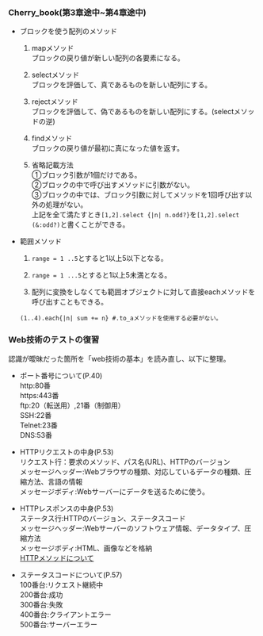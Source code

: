 ### Cherry_book(第3章途中~第4章途中)
- ブロックを使う配列のメソッド
  1. mapメソッド  
  ブロックの戻り値が新しい配列の各要素になる。

  2. selectメソッド  
  ブロックを評価して、真であるものを新しい配列にする。  

  3. rejectメソッド  
  ブロックを評価して、偽であるものを新しい配列にする。(selectメソッドの逆)  

  4. findメソッド  
  ブロックの戻り値が最初に真になった値を返す。  

  5. 省略記載方法  
  ①ブロック引数が1個だけである。  
  ②ブロックの中で呼び出すメソッドに引数がない。  
  ③ブロックの中では、ブロック引数に対してメソッドを1回呼び出す以外の処理がない。  
  上記を全て満たすとき`[1,2].select {|n| n.odd?}`を`[1,2].select (&:odd?)`と書くことができる。


- 範囲メソッド  
  1. `range = 1 ..5`とすると1以上5以下となる。

  2. `range = 1 ...5`とすると1以上5未満となる。  

  3. 配列に変換をしなくても範囲オブジェクトに対して直接eachメソッドを呼び出すこともできる。  
  ```
  (1..4).each{|n| sum += n} #.to_aメソッドを使用する必要がない。
  ```

### Web技術のテストの復習
認識が曖昧だった箇所を「web技術の基本」を読み直し、以下に整理。  
- ポート番号について(P.40)  
http:80番  
https:443番  
ftp:20（転送用）,21番（制御用）  
SSH:22番  
Telnet:23番  
DNS:53番

- HTTPリクエストの中身(P.53)  
リクエスト行：要求のメソッド、パス名(URL)、HTTPのバージョン  
メッセージヘッダー:Webブラウザの種類、対応しているデータの種類、圧縮方法、言語の情報  
メッセージボディ:Webサーバーにデータを送るために使う。  

- HTTPレスポンスの中身(P.53)  
ステータス行:HTTPのバージョン、ステータスコード  
メッセージヘッダー:Webサーバーのソフトウェア情報、データタイプ、圧縮方法  
メッセージボディ:HTML、画像などを格納  
[HTTPメソッドについて](https://kumanology.com/notes/197/)

- ステータスコードについて(P.57)  
  100番台:リクエスト継続中  
  200番台:成功  
  300番台:失敗  
  400番台:クライアントエラー  
  500番台:サーバーエラー  